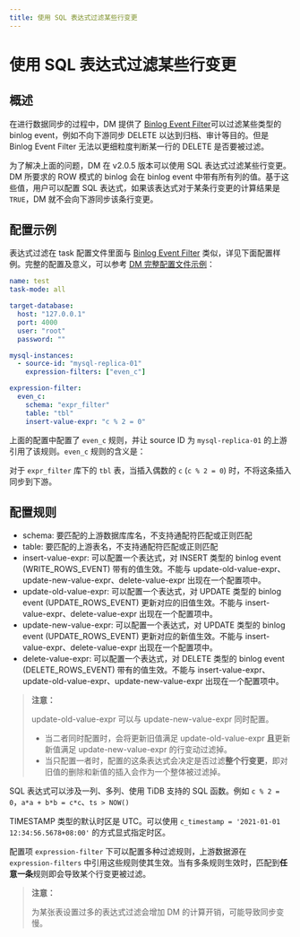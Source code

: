 ```yaml
---
title: 使用 SQL 表达式过滤某些行变更
---
```


# 使用 SQL 表达式过滤某些行变更

## 概述

在进行数据同步的过程中，DM 提供了 [Binlog Event Filter](key-features.md#binlog-event-filter)可以过滤某些类型的 binlog event，例如不向下游同步 DELETE 以达到归档、审计等目的。但是 Binlog Event Filter 无法以更细粒度判断某一行的 DELETE 是否要被过滤。

为了解决上面的问题，DM 在 v2.0.5 版本可以使用 SQL 表达式过滤某些行变更。DM 所要求的 ROW 模式的 binlog 会在 binlog event 中带有所有列的值。基于这些值，用户可以配置 SQL 表达式，如果该表达式对于某条行变更的计算结果是 `TRUE`，DM 就不会向下游同步该条行变更。

## 配置示例

表达式过滤在 task 配置文件里面与 [Binlog Event Filter](key-features.md#binlog-event-filter) 类似，详见下面配置样例。完整的配置及意义，可以参考 [DM 完整配置文件示例](task-configuration-file-full.md#完整配置文件示例)：

```yml
name: test
task-mode: all

target-database:
  host: "127.0.0.1"
  port: 4000
  user: "root"
  password: ""

mysql-instances:
  - source-id: "mysql-replica-01"
    expression-filters: ["even_c"]

expression-filter:
  even_c:
    schema: "expr_filter"
    table: "tbl"
    insert-value-expr: "c % 2 = 0"
```

上面的配置中配置了 `even_c` 规则，并让 source ID 为 `mysql-replica-01` 的上游引用了该规则。`even_c` 规则的含义是：

对于 `expr_filter` 库下的 `tbl` 表，当插入偶数的 `c` (`c % 2 = 0`) 时，不将这条插入同步到下游。

## 配置规则

- schema: 要匹配的上游数据库库名，不支持通配符匹配或正则匹配
- table: 要匹配的上游表名，不支持通配符匹配或正则匹配
- insert-value-expr: 可以配置一个表达式，对 INSERT 类型的 binlog event (WRITE_ROWS_EVENT) 带有的值生效。不能与 update-old-value-expr、update-new-value-expr、delete-value-expr 出现在一个配置项中。
- update-old-value-expr: 可以配置一个表达式，对 UPDATE 类型的 binlog event (UPDATE_ROWS_EVENT) 更新对应的旧值生效。不能与 insert-value-expr、delete-value-expr 出现在一个配置项中。
- update-new-value-expr: 可以配置一个表达式，对 UPDATE 类型的 binlog event (UPDATE_ROWS_EVENT) 更新对应的新值生效。不能与 insert-value-expr、delete-value-expr 出现在一个配置项中。
- delete-value-expr: 可以配置一个表达式，对 DELETE 类型的 binlog event (DELETE_ROWS_EVENT) 带有的值生效。不能与 insert-value-expr、update-old-value-expr、update-new-value-expr 出现在一个配置项中。

> **注意：**
>
> update-old-value-expr 可以与 update-new-value-expr 同时配置。
> - 当二者同时配置时，会将更新旧值满足 update-old-value-expr **且**更新新值满足 update-new-value-expr 的行变动过滤掉。
> - 当只配置一者时，配置的这条表达式会决定是否过滤**整个行变更**，即对旧值的删除和新值的插入会作为一个整体被过滤掉。

SQL 表达式可以涉及一列、多列、使用 TiDB 支持的 SQL 函数。例如 `c % 2 = 0`，`a*a + b*b = c*c`、`ts > NOW()`

TIMESTAMP 类型的默认时区是 UTC。可以使用 `c_timestamp = '2021-01-01 12:34:56.5678+08:00'` 的方式显式指定时区。

配置项 `expression-filter` 下可以配置多种过滤规则，上游数据源在 `expression-filters` 中引用这些规则使其生效。当有多条规则生效时，匹配到**任意一条**规则即会导致某个行变更被过滤。

> **注意：**
>
> 为某张表设置过多的表达式过滤会增加 DM 的计算开销，可能导致同步变慢。

